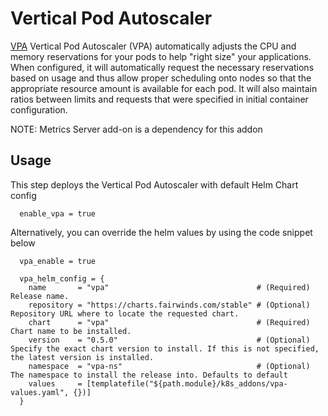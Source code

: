 # Vertical Pod Autoscaler
[VPA](https://github.com/kubernetes/autoscaler/tree/master/vertical-pod-autoscaler) Vertical Pod Autoscaler (VPA) automatically adjusts the CPU and memory reservations for your pods to help "right size" your applications. When configured, it will automatically request the necessary reservations based on usage and thus allow proper scheduling onto nodes so that the appropriate resource amount is available for each pod. It will also maintain ratios between limits and requests that were specified in initial container configuration.

NOTE: Metrics Server add-on is a dependency for this addon

## Usage

This step deploys the Vertical Pod Autoscaler with default Helm Chart config

```hcl
  enable_vpa = true
```

Alternatively, you can override the helm values by using the code snippet below

```hcl
  vpa_enable = true

  vpa_helm_config = {
    name       = "vpa"                                 # (Required) Release name.
    repository = "https://charts.fairwinds.com/stable" # (Optional) Repository URL where to locate the requested chart.
    chart      = "vpa"                                 # (Required) Chart name to be installed.
    version    = "0.5.0"                               # (Optional) Specify the exact chart version to install. If this is not specified, the latest version is installed.
    namespace  = "vpa-ns"                              # (Optional) The namespace to install the release into. Defaults to default
    values     = [templatefile("${path.module}/k8s_addons/vpa-values.yaml", {})]
  }
```
